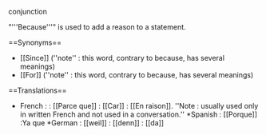 conjunction

"'''Because'''" is used to add a reason to a statement.

==Synonyms==

* [[Since]] (''note'' : this word, contrary to because, has several meanings) 
* [[For]] (''note'' : this word, contrary to because, has several meanings) 


==Translations==

* French : 
: [[Parce que]]
: [[Car]]
: [[En raison]]. ''Note : usually used only in written French and not used in a conversation.''
*Spanish
: [[Porque]]
:Ya que
*German
: [[weil]]
: [[denn]]
: [[da]]